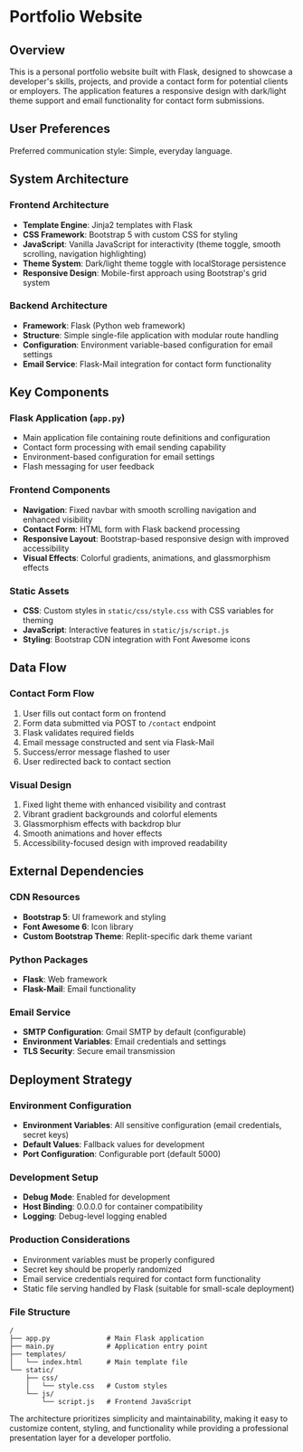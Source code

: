 # Portfolio Website

## Overview

This is a personal portfolio website built with Flask, designed to showcase a developer's skills, projects, and provide a contact form for potential clients or employers. The application features a responsive design with dark/light theme support and email functionality for contact form submissions.

## User Preferences

Preferred communication style: Simple, everyday language.

## System Architecture

### Frontend Architecture
- **Template Engine**: Jinja2 templates with Flask
- **CSS Framework**: Bootstrap 5 with custom CSS for styling
- **JavaScript**: Vanilla JavaScript for interactivity (theme toggle, smooth scrolling, navigation highlighting)
- **Theme System**: Dark/light theme toggle with localStorage persistence
- **Responsive Design**: Mobile-first approach using Bootstrap's grid system

### Backend Architecture
- **Framework**: Flask (Python web framework)
- **Structure**: Simple single-file application with modular route handling
- **Configuration**: Environment variable-based configuration for email settings
- **Email Service**: Flask-Mail integration for contact form functionality

## Key Components

### Flask Application (`app.py`)
- Main application file containing route definitions and configuration
- Contact form processing with email sending capability
- Environment-based configuration for email settings
- Flash messaging for user feedback

### Frontend Components
- **Navigation**: Fixed navbar with smooth scrolling navigation and enhanced visibility
- **Contact Form**: HTML form with Flask backend processing
- **Responsive Layout**: Bootstrap-based responsive design with improved accessibility
- **Visual Effects**: Colorful gradients, animations, and glassmorphism effects

### Static Assets
- **CSS**: Custom styles in `static/css/style.css` with CSS variables for theming
- **JavaScript**: Interactive features in `static/js/script.js`
- **Styling**: Bootstrap CDN integration with Font Awesome icons

## Data Flow

### Contact Form Flow
1. User fills out contact form on frontend
2. Form data submitted via POST to `/contact` endpoint
3. Flask validates required fields
4. Email message constructed and sent via Flask-Mail
5. Success/error message flashed to user
6. User redirected back to contact section

### Visual Design
1. Fixed light theme with enhanced visibility and contrast
2. Vibrant gradient backgrounds and colorful elements
3. Glassmorphism effects with backdrop blur
4. Smooth animations and hover effects
5. Accessibility-focused design with improved readability

## External Dependencies

### CDN Resources
- **Bootstrap 5**: UI framework and styling
- **Font Awesome 6**: Icon library
- **Custom Bootstrap Theme**: Replit-specific dark theme variant

### Python Packages
- **Flask**: Web framework
- **Flask-Mail**: Email functionality

### Email Service
- **SMTP Configuration**: Gmail SMTP by default (configurable)
- **Environment Variables**: Email credentials and settings
- **TLS Security**: Secure email transmission

## Deployment Strategy

### Environment Configuration
- **Environment Variables**: All sensitive configuration (email credentials, secret keys)
- **Default Values**: Fallback values for development
- **Port Configuration**: Configurable port (default 5000)

### Development Setup
- **Debug Mode**: Enabled for development
- **Host Binding**: 0.0.0.0 for container compatibility
- **Logging**: Debug-level logging enabled

### Production Considerations
- Environment variables must be properly configured
- Secret key should be properly randomized
- Email service credentials required for contact form functionality
- Static file serving handled by Flask (suitable for small-scale deployment)

### File Structure
```
/
├── app.py              # Main Flask application
├── main.py             # Application entry point
├── templates/
│   └── index.html      # Main template file
└── static/
    ├── css/
    │   └── style.css   # Custom styles
    └── js/
        └── script.js   # Frontend JavaScript
```

The architecture prioritizes simplicity and maintainability, making it easy to customize content, styling, and functionality while providing a professional presentation layer for a developer portfolio.